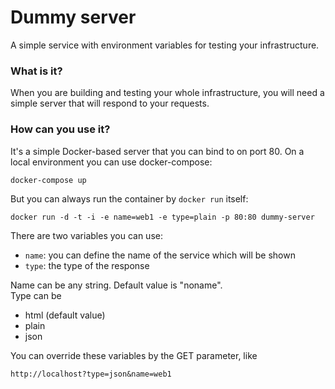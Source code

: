 # Dummy server
A simple service with environment variables for testing your infrastructure.

### What is it?
When you are building and testing your whole infrastructure, you will need a simple server that will respond to your requests.

### How can you use it?
It's a simple Docker-based server that you can bind to on port 80.
On a local environment you can use docker-compose:

```
docker-compose up
```

But you can always run the container by `docker run` itself:

```
docker run -d -t -i -e name=web1 -e type=plain -p 80:80 dummy-server
```

There are two variables you can use:
- `name`: you can define the name of the service which will be shown 
- `type`: the type of the response

Name can be any string. Default value is "noname".<br>
Type can be
- html (default value)
- plain
- json

You can override these variables by the GET parameter, like
```
http://localhost?type=json&name=web1
```